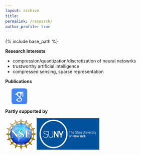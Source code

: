 ```yaml
---
layout: archive
title: 
permalink: /research/
author_profile: true
---
```

{% include base_path %}

**Research Interests**
 - compression/quantization/discretization of neural netowrks
 - trustworthy artificial intelligence
 - compressed sensing, sparse representation

**Publications** 

&nbsp;&nbsp;&nbsp;&nbsp; [<img align="center" src= "/images/Scholar-icon.png" height="50" width = "50">](https://scholar.google.com/citations?user=PY1Cb7MAAAAJ&hl=en)

**Partly supported by**
 <!--- <p float="left">
</p>
-->
[<img align="left" src="/images/NSF-logo.png" height="100" width = "100">](https://www.nsf.gov/)
[<img src="/images/SUNY-logo.jpeg" height="100" width = "200">](https://www.suny.edu/)
 <!---
<img src="/images/IBM-Logo.jpeg" height="100" width = "150"/> 
-->


